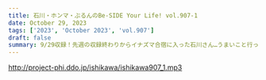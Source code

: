 ```yaml
---
title: 石川・ホンマ・ぶるんのBe-SIDE Your Life! vol.907-1
date: October 29, 2023
tags: ['2023', 'October 2023', 'vol.907']
draft: false
summary: 9/29収録！先週の収録終わりからイナズマ合宿に入った石川さん…うまいこと行ったそうなんですが…
---
```


http://project-phi.ddo.jp/ishikawa/ishikawa907_1.mp3